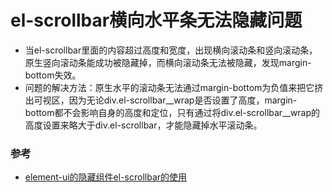# el-scrollbar横向水平条无法隐藏问题
- 当el-scrollbar里面的内容超过高度和宽度，出现横向滚动条和竖向滚动条，原生竖向滚动条能成功被隐藏掉，而横向滚动条无法被隐藏，发现margin-bottom失效。
- 问题的解决方法：原生水平的滚动条无法通过margin-bottom为负值来把它挤出可视区，因为无论div.el-scrollbar__wrap是否设置了高度，margin-bottom都不会影响自身的高度和定位，只有通过将div.el-scrollbar__wrap的高度设置来略大于div.el-scrollbar，才能隐藏掉水平滚动条。

### 参考
- [element-ui的隐藏组件el-scrollbar的使用](https://blog.csdn.net/chenjie9230/article/details/109189299)
